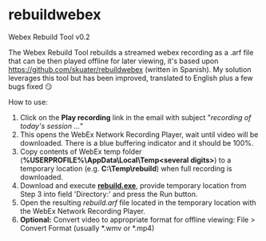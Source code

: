 # rebuildwebex
Webex Rebuild Tool v0.2

The Webex Rebuild Tool rebuilds a streamed webex recording as a .arf file that can be then played offline for later viewing, it's based upon https://github.com/skuater/rebuildwebex (written in Spanish). My solution leverages this tool but has been improved, translated to English plus a few bugs fixed :smirk:

How to use:
1. Click on the **Play recording** link in the email with subject "*recording of today's session ...*"
2. This opens the WebEx Network Recording Player, wait until video will be downloaded. There is a blue buffering indicator and it should be 100%.
3. Copy contents of WebEx temp folder (**%USERPROFILE%\AppData\Local\Temp\<several digits>**) to a temporary location (e.g. **C:\Temp\rebuild**) when full recording is downloaded.
4. Download and execute **[rebuild.exe](https://raw.githubusercontent.com/BrendanCrowleyACI/rebuildwebex/master/exe/rebuild.exe)**, provide temporary location from Step 3 into field 'Directory:' and press the Run button.
5. Open the resulting *rebuild.arf* file located in the temporary location with the WebEx Network Recording Player.
6. **Optional:** Convert video to appropriate format for offline viewing: File > Convert Format (usually *.wmv or *.mp4)
